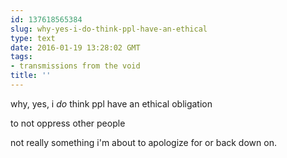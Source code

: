 ```yaml
---
id: 137618565384
slug: why-yes-i-do-think-ppl-have-an-ethical
type: text
date: 2016-01-19 13:28:02 GMT
tags:
- transmissions from the void
title: ''
---
```


why, yes, i *do* think ppl have an ethical obligation

to not oppress other people

not really something i'm about to apologize for or back down on.